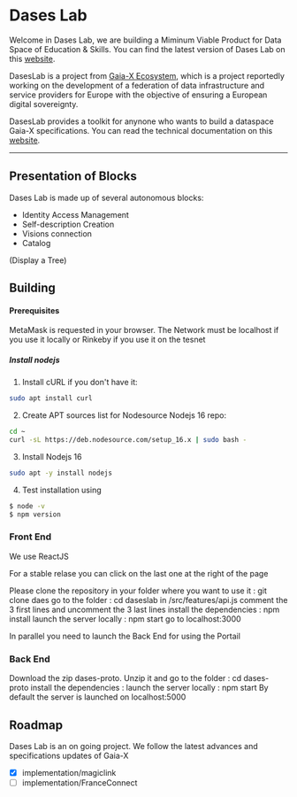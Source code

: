 # Dases Lab #

Welcome in Dases Lab, we are building a Miminum Viable Product for Data Space of Education & Skills. You can find the latest version of Dases Lab on this [website](https://daseslab.on.fleek.co/).

DasesLab is a project from [Gaia-X Ecosystem](https://www.gaia-x.eu/), which is a project reportedly working on the development of a federation of data infrastructure and service providers for Europe with the objective of ensuring a European digital sovereignty.

DasesLab provides a toolkit for anynone who wants to build a dataspace Gaia-X specifications. You can read the technical documentation on this [website](https://perrin.gitbook.io/dases-lab-wiki/).

---

## Presentation of Blocks

Dases Lab is made up of several autonomous blocks:

- Identity Access Management
- Self-description Creation
- Visions connection
- Catalog

(Display a Tree)

## Building

#### Prerequisites
MetaMask is requested in your browser. The Network must be localhost if you use it locally or Rinkeby if you use it on the tesnet
##### Install nodejs
1. Install cURL if you don't have it:
```bash
sudo apt install curl
```

2. Create APT sources list for Nodesource Nodejs 16 repo:
``` bash
cd ~
curl -sL https://deb.nodesource.com/setup_16.x | sudo bash -
```
3. Install Nodejs 16
``` bash
sudo apt -y install nodejs
```

4. Test installation using
```bash
$ node -v
$ npm version
```
### Front End ###
We use ReactJS

For a stable relase you can click on the last one at the right of the page


Please clone the repository in your folder where you want to use it : git clone daes
go to the folder : cd daseslab
in /src/features/api.js comment the 3 first lines and uncomment the 3 last lines
install the dependencies : npm install
launch the server locally : npm start
go to localhost:3000

In parallel you need to launch the Back End for using the Portail

### Back End ###
Download the zip dases-proto.
Unzip it and go to the folder : cd dases-proto
install the dependencies :
launch the server locally : npm start
By default the server is launched on  localhost:5000



## Roadmap
Dases Lab is an on going project. We follow the latest advances and specifications updates of Gaia-X

- [X] implementation/magiclink
- [ ] implementation/FranceConnect
